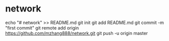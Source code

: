 # network
echo "# network" >> README.md
git init
git add README.md
git commit -m "first commit"
git remote add origin https://github.com/mzhang888/network.git
git push -u origin master
